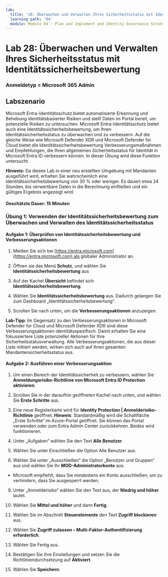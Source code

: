 ```yaml
---
lab:
  title: '28: Überwachen und Verwalten Ihres Sicherheitsstatus mit Identitätssicherheitsbewertung'
  learning path: '04'
  module: Module 04 - Plan and Implement and Identity Governance Strategy
---
```


# Lab 28: Überwachen und Verwalten Ihres Sicherheitsstatus mit Identitätssicherheitsbewertung

### Anmeldetyp = Microsoft 365 Admin

## Labszenario

Microsoft Entra-Identitätsschutz bietet automatisierte Erkennung und Behebung identitätsbasierter Risiken und stellt Daten im Portal bereit, um potenzielle Risiken zu untersuchen. Microsoft Entra-Identitätsschutz bietet auch eine Identitätssicherheitsbewertung, um Ihren Identitätssicherheitsstatus zu überwachen und zu verbessern.  Auf die gleiche Weise wie Microsoft Defender XDR und Microsoft Defender for Cloud bietet die Identitätssicherheitsbewertung Verbesserungsmaßnahmen und Empfehlungen, die Ihren allgemeinen Sicherheitsstatus für Identität in Microsoft Entra ID verbessern können.  In dieser Übung wird diese Funktion untersucht. 

**Hinweis:** Da dieses Lab in einer neu erstellten Umgebung mit Mandanten ausgeführt wird, erhalten Sie wahrscheinlich eine Identitätssicherheitsbewertung von 30 % oder weniger.  Es dauert etwa 24 Stunden, bis verwertbare Daten in die Berechnung einfließen und ein gültiges Ergebnis angezeigt wird.

#### Geschätzte Dauer: 15 Minuten

### Übung 1: Verwenden der Identitätssicherheitsbewertung zum Überwachen und Verwalten des Identitätssicherheitsstatus

#### Aufgabe 1: Überprüfen von Identitätssicherheitsbewertung und Verbesserungsaktionen

1. Melden Sie sich bei [https://entra.microsoft.com](https://entra.microsoft.com) als globaler Administrator an.

2. Öffnen sie das Menü **Schutz**, und wählen Sie **Identitätssicherheitsbewertung** aus

3. Auf der Kachel **Übersicht** befindet sich **Identitätssicherheitsbewertung**.

4. Wählen Sie **Identitätssicherheitsbewertung** aus.  Dadurch gelangen Sie zum Dashboard „Identitätssicherheitsbewertung“.

5. Scrollen Sie nach unten, um die **Verbesserungsaktionen** anzuzeigen.

**Lab-Tipp**: Im Gegensatz zu den Verbesserungsaktionen in Microsoft Defender for Cloud und Microsoft Defender XDR sind diese Verbesserungsaktionen identitätsspezifisch.  Damit erhalten Sie eine fokussiertere Liste potenzieller Aktionen für Ihre Sicherheitsstatusverwaltung.  Alle Verbesserungsaktionen, die aus dieser Liste initiiert werden, wirken sich auch auf Ihren gesamten Mandantensicherheitsstatus aus. 

#### Aufgabe 2: Ausführen einer Verbesserungsaktion

1. Um einen Bereich der Identitätssicherheit zu verbessern, wählen Sie **Anmeldungsrisiko-Richtlinie von Microsoft Entra ID Protection aktivieren**.

2. Scrollen Sie in der daraufhin geöffneten Kachel nach unten, und wählen Sie **Erste Schritte** aus.

3. Eine neue Registerkarte wird für **Identity Protection | Anmelderisiko-Richtlinie** geöffnet.
 **Hinweis**: Standardmäßig wird die Schaltfläche „Erste Schritte“ im Azure-Portal geöffnet. Sie können das Portal verwenden oder zum Entra Admin Center zurückkehren. Beides wird funktionieren.

6. Unter „Aufgaben“ wählen Sie den Text **Alle Benutzer**.

7. Wählen Sie unter Einschließen die Option Alle Benutzer aus.

8. Wählen Sie unter „Ausschließen“ die Option „Benutzer und Gruppen“ aus und wählen Sie Ihr **MOD-Administratorkonto** aus.

  - Microsoft empfiehlt, dass Sie mindestens ein Konto ausschließen, um zu verhindern, dass Sie ausgesperrt werden.

9. Unter „Anmelderisiko“ wählen Sie den Text aus, der **Niedrig und höher** lautet.

10. Wählen Sie **Mittel und höher** und dann **Fertig**.

10. Wählen Sie im Abschnitt **Steuerelemente** den Text **Zugriff blockieren** aus.

11. Wählen Sie **Zugriff zulassen – Multi-Faktor-Authentifizierung erforderlich**.

11. Wählen Sie Fertig aus.

14. Bestätigen Sie Ihre Einstellungen und setzen Sie die Richtliniendurchsetzung auf **Aktiviert**.

15. Wählen Sie **Speichern**.
